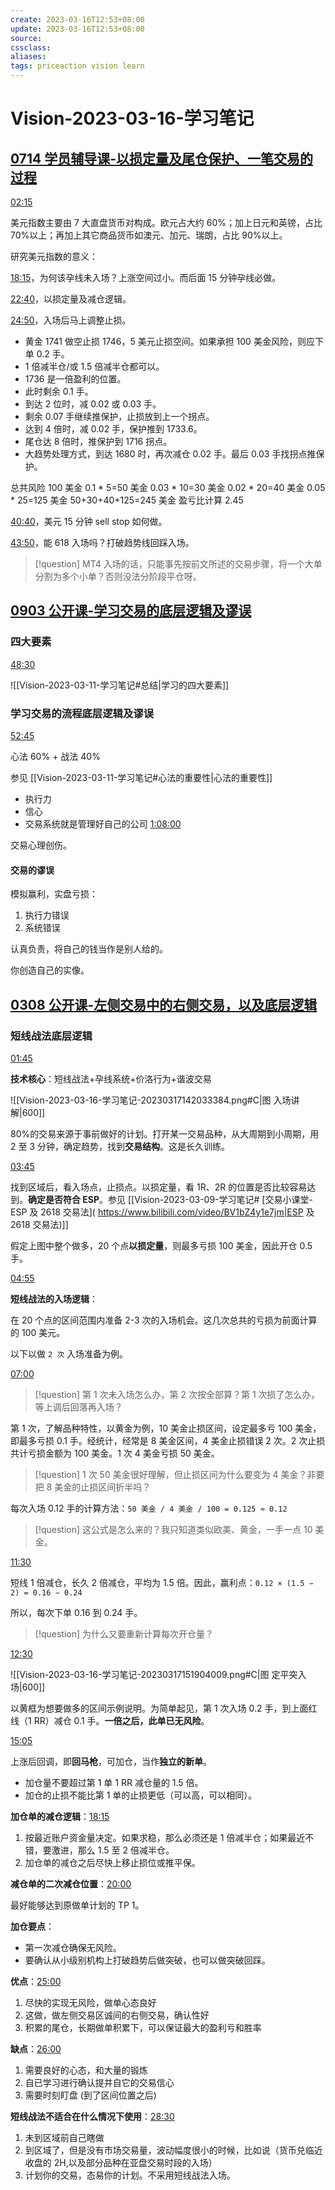 ```yaml
---
create: 2023-03-16T12:53+08:00
update: 2023-03-16T12:53+08:00
source:
cssclass:
aliases:
tags: priceaction vision learn
---
```


# Vision-2023-03-16-学习笔记

## [0714 学员辅导课-以损定量及尾仓保护、一笔交易的过程](https://www.bilibili.com/video/BV1Vd4y1Q7ir)

[02:15](https://www.bilibili.com/video/BV1Vd4y1Q7ir#t=02:15)

美元指数主要由 7 大直盘货币对构成。欧元占大约 60%；加上日元和英镑，占比 70%以上；再加上其它商品货币如澳元、加元、瑞朗，占比 90%以上。

研究美元指数的意义：

[18:15](https://www.bilibili.com/video/BV1Vd4y1Q7ir#t=18:15)，为何该孕线未入场？上涨空间过小。而后面 15 分钟孕线必做。

[22:40](https://www.bilibili.com/video/BV1Vd4y1Q7ir#t=22:40)，以损定量及减仓逻辑。

[24:50](https://www.bilibili.com/video/BV1Vd4y1Q7ir#t=24:50)，入场后马上调整止损。

- 黄金 1741 做空止损 1746，5 美元止损空间。如果承担 100 美金风险，则应下单 0.2 手。
- 1 倍减半仓/或 1.5 倍减半仓都可以。
- 1736 是一倍盈利的位置。
- 此时剩余 0.1 手。
- 到达 2 位时，减 0.02 或 0.03 手。
- 剩余 0.07 手继续推保护，止损放到上一个拐点。
- 达到 4 倍时，减 0.02 手，保护推到 1733.6。
- 尾仓达 8 倍时，推保护到 1716 拐点。
- 大趋势处理方式，到达 1680 时，再次减仓 0.02 手。最后 0.03 手找拐点推保护。

总共风险 100 美金
0.1 \* 5=50 美金
0.03 \* 10=30 美金
0.02 \* 20=40 美金
0.05 \* 25=125 美金
50+30+40+125=245 美金
盈亏比计算 2.45

[40:40](https://www.bilibili.com/video/BV1Vd4y1Q7ir#t=40:40)，美元 15 分钟 sell stop 如何做。

[43:50](https://www.bilibili.com/video/BV1Vd4y1Q7ir#t=43:50)，能 618 入场吗？打破趋势线回踩入场。

> [!question] MT4 入场的话，只能事先按前文所述的交易步骤，将一个大单分割为多个小单？否则没法分阶段平仓呀。

## [0903 公开课-学习交易的底层逻辑及谬误](https://www.bilibili.com/video/BV1bG411G7fZ)

### 四大要素

[48:30](https://www.bilibili.com/video/BV1bG411G7fZ#t=48:30)

![[Vision-2023-03-11-学习笔记#总结|学习的四大要素]]

### 学习交易的流程底层逻辑及谬误

[52:45](https://www.bilibili.com/video/BV1bG411G7fZ#t=52:45)

心法 60% + 战法 40%

参见 [[Vision-2023-03-11-学习笔记#心法的重要性|心法的重要性]]

- 执行力
- 信心
- 交易系统就是管理好自己的公司 [1:08:00](https://www.bilibili.com/video/BV1bG411G7fZ#t=1:08:00)

交易心理创伤。

#### 交易的谬误

模拟赢利，实盘亏损：

1. 执行力错误
1. 系统错误

认真负责，将自己的钱当作是别人给的。

你创造自己的实像。

## [0308 公开课-左侧交易中的右侧交易，以及底层逻辑](https://www.bilibili.com/video/BV1nu411B7EX)

### 短线战法底层逻辑

[01:45](https://www.bilibili.com/video/BV1nu411B7EX#t=01:45)

**技术核心**：短线战法+孕线系统+价洛行为+谐波交易

![[Vision-2023-03-16-学习笔记-20230317142033384.png#C|图 入场讲解|600]]

80%的交易来源于事前做好的计划。打开某一交易品种，从大周期到小周期，用 2 至 3 分钟，确定趋势，找到**交易结构**。这是长久训练。

[03:45](https://www.bilibili.com/video/BV1nu411B7EX#t=03:45)

找到区域后，看入场点，止损点。以损定量，看 1R、2R 的位置是否比较容易达到。**确定是否符合 ESP**。参见 [[Vision-2023-03-09-学习笔记# [交易小课堂-ESP 及 2618 交易法]( https://www.bilibili.com/video/BV1bZ4y1e7jm|ESP 及 2618 交易法)]]

假定上图中整个做多，20 个点**以损定量**，则最多亏损 100 美金，因此开仓 0.5 手。

[04:55](https://www.bilibili.com/video/BV1nu411B7EX#t=04:55)

**短线战法的入场逻辑**：

在 20 个点的区间范围内准备 2-3 次的入场机会。这几次总共的亏损为前面计算的 100 美元。

以下以做 `2 次` 入场准备为例。

[07:00](https://www.bilibili.com/video/BV1nu411B7EX#t=07:00)

> [!question] 第 1 次未入场怎么办，第 2 次按全部算？第 1 次损了怎么办，等上调后回落再入场？

第 1 次，了解品种特性，以黄金为例，10 美金止损区间，设定最多亏 100 美金，即最多亏损 0.1 手。经统计，经常是 8 美金区间，4 美金止损错误 2 次。2 次止损共计亏损金额为 100 美金。1 次 4 美金亏损 50 美金。

> [!question] 1 次 50 美金很好理解，但止损区间为什么要变为 4 美金？非要把 8 美金的止损区间折半吗？

每次入场 0.12 手的计算方法：`50 美金 / 4 美金 / 100 = 0.125 ≈ 0.12`

> [!question] 这公式是怎么来的？我只知道类似欧美、黄金，一手一点 10 美金。

[11:30](https://www.bilibili.com/video/BV1nu411B7EX#t=11:30)

短线 1 倍减仓，长久 2 倍减仓，平均为 1.5 倍。因此，赢利点：`0.12 × (1.5 ∽ 2) = 0.16 ∽ 0.24`

所以，每次下单 0.16 到 0.24 手。

> [!question] 为什么又要重新计算每次开仓量？

[12:30](https://www.bilibili.com/video/BV1nu411B7EX#t=12:30)

![[Vision-2023-03-16-学习笔记-20230317151904009.png#C|图 定平突入场|600]]

以黄框为想要做多的区间示例说明。为简单起见，第 1 次入场 0.2 手，到上面红线（1 RR）减仓 0.1 手。**一倍之后，此单已无风险**。

[15:05](https://www.bilibili.com/video/BV1nu411B7EX#t=15:05)

上涨后回调，即**回马枪**，可加仓，当作**独立的新单**。

- 加仓量不要超过第 1 单 1 RR 减仓量的 1.5 倍。
- 加仓的止损不能比第 1 单的止损更低（可以高，可以相同）。

**加仓单的减仓逻辑**：[18:15](https://www.bilibili.com/video/BV1nu411B7EX#t=18:15)

1. 按最近账户资金量决定。如果求稳，那么必须还是 1 倍减半仓；如果最近不错，要激进，那么 1.5 至 2 倍减半仓。
2. 加仓单的减仓之后尽快上移止损位或推平保。

**减仓单的二次减仓位置**：[20:00](https://www.bilibili.com/video/BV1nu411B7EX#t=20:00)

最好能够达到原做单计划的 TP 1。

**加仓要点**：

- 第一次减仓确保无风险。
- 要确认从小级别机构上打破趋势后做突破，也可以做突破回踩。

**优点**：[25:00](https://www.bilibili.com/video/BV1nu411B7EX#t=25:00)

1. 尽快的实现无风险，做单心态良好
2. 这做，做左侧交易区诚间的右侧交易，确认性好
3. 积累的尾仓，长期做单积累下，可以保证最大的盈利亏和胜率

**缺点**：[26:00](https://www.bilibili.com/video/BV1nu411B7EX#t=26:00)

1. 需要良好的心态，和大量的锻炼
2. 自已学习进行确认提并自它的交易信心
3. 需要时刻盯盘 (到了区间位置之后)

**短线战法不适合在什么情况下使用**：[28:30](https://www.bilibili.com/video/BV1nu411B7EX#t=28:30)

1. 未到区域前自己瞎做
2. 到区域了，但是没有市场交易量，波动幅度很小的时候，比如说（货币兑临近收盘的 2H,以及部分品种在亚盘交易时段的入场）
3. 计划你的交易，态易你的计划。不采用短线战法入场。
